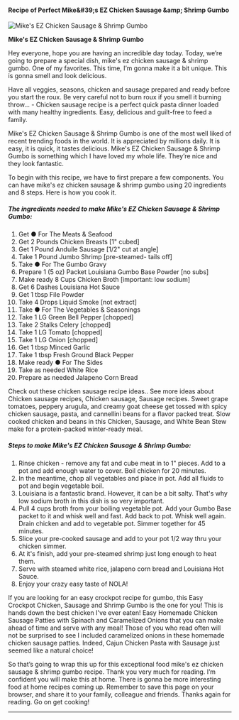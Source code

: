             

#### Recipe of Perfect Mike&amp;#39;s EZ Chicken Sausage &amp;amp; Shrimp Gumbo

![Mike's EZ Chicken Sausage &amp; Shrimp Gumbo](https://img-global.cpcdn.com/recipes/dabeef169b6cab5d/751x532cq70/mikes-ez-chicken-sausage-shrimp-gumbo-recipe-main-photo.jpg)

**Mike's EZ Chicken Sausage &amp; Shrimp Gumbo**

Hey everyone, hope you are having an incredible day today. Today, we’re going to prepare a special dish, mike's ez chicken sausage & shrimp gumbo. One of my favorites. This time, I’m gonna make it a bit unique. This is gonna smell and look delicious.

Have all veggies, seasons, chicken and sausage prepared and ready before you start the roux. Be very careful not to burn roux if you smell it burning throw… - Chicken sausage recipe is a perfect quick pasta dinner loaded with many healthy ingredients. Easy, delicious and guilt-free to feed a family.

Mike's EZ Chicken Sausage & Shrimp Gumbo is one of the most well liked of recent trending foods in the world. It is appreciated by millions daily. It is easy, it is quick, it tastes delicious. Mike's EZ Chicken Sausage & Shrimp Gumbo is something which I have loved my whole life. They’re nice and they look fantastic.

To begin with this recipe, we have to first prepare a few components. You can have mike's ez chicken sausage & shrimp gumbo using 20 ingredients and 8 steps. Here is how you cook it.

##### The ingredients needed to make Mike's EZ Chicken Sausage & Shrimp Gumbo:

1.  Get ● For The Meats & Seafood
2.  Get 2 Pounds Chicken Breasts \[1" cubed\]
3.  Get 1 Pound Anduile Sausage \[1/2" cut at angle\]
4.  Take 1 Pound Jumbo Shrimp \[pre-steamed- tails off\]
5.  Take ● For The Gumbo Gravy
6.  Prepare 1 (5 oz) Packet Louisiana Gumbo Base Powder \[no subs\]
7.  Make ready 8 Cups Chicken Broth \[important: low sodium\]
8.  Get 6 Dashes Louisiana Hot Sauce
9.  Get 1 tbsp File Powder
10.  Take 4 Drops Liquid Smoke \[not extract\]
11.  Take ● For The Vegetables & Seasonings
12.  Take 1 LG Green Bell Pepper \[chopped\]
13.  Take 2 Stalks Celery \[chopped\]
14.  Take 1 LG Tomato \[chopped\]
15.  Take 1 LG Onion \[chopped\]
16.  Get 1 tbsp Minced Garlic
17.  Take 1 tbsp Fresh Ground Black Pepper
18.  Make ready ● For The Sides
19.  Take as needed White Rice
20.  Prepare as needed Jalapeno Corn Bread

Check out these chicken sausage recipe ideas.. See more ideas about Chicken sausage recipes, Chicken sausage, Sausage recipes. Sweet grape tomatoes, peppery arugula, and creamy goat cheese get tossed with spicy chicken sausage, pasta, and cannellini beans for a flavor packed treat. Slow cooked chicken and beans in this Chicken, Sausage, and White Bean Stew make for a protein-packed winter-ready meal.

##### Steps to make Mike's EZ Chicken Sausage & Shrimp Gumbo:

1.  Rinse chicken - remove any fat and cube meat in to 1" pieces. Add to a pot and add enough water to cover. Boil chicken for 20 minutes.
2.  In the meantime, chop all vegetables and place in pot. Add all fluids to pot and begin vegetable boil.
3.  Louisiana is a fantastic brand. However, it can be a bit salty. That's why low sodium broth in this dish is so very important.
4.  Pull 4 cups broth from your boiling vegetable pot. Add your Gumbo Base packet to it and whisk well and fast. Add back to pot. Whisk well again. Drain chicken and add to vegetable pot. Simmer together for 45 minutes.
5.  Slice your pre-cooked sausage and add to your pot 1/2 way thru your chicken simmer.
6.  At it's finish, add your pre-steamed shrimp just long enough to heat them.
7.  Serve with steamed white rice, jalapeno corn bread and Louisiana Hot Sauce.
8.  Enjoy your crazy easy taste of NOLA!

If you are looking for an easy crockpot recipe for gumbo, this Easy Crockpot Chicken, Sausage and Shrimp Gumbo is the one for you! This is hands down the best chicken I've ever eaten! Easy Homemade Chicken Sausage Patties with Spinach and Caramelized Onions that you can make ahead of time and serve with any meal! Those of you who read often will not be surprised to see I included caramelized onions in these homemade chicken sausage patties. Indeed, Cajun Chicken Pasta with Sausage just seemed like a natural choice!

So that’s going to wrap this up for this exceptional food mike's ez chicken sausage & shrimp gumbo recipe. Thank you very much for reading. I’m confident you will make this at home. There is gonna be more interesting food at home recipes coming up. Remember to save this page on your browser, and share it to your family, colleague and friends. Thanks again for reading. Go on get cooking!

* * *